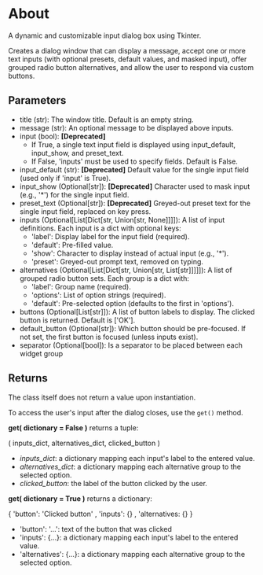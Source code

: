 # About
A dynamic and customizable input dialog box using Tkinter.

Creates a dialog window that can display a message, 
accept one or more text inputs (with optional presets, default values, 
and masked input), offer grouped radio button alternatives, and allow 
the user to respond via custom buttons.

## Parameters
  * title (str): The window title. Default is an empty string.
  * message (str): An optional message to be displayed above inputs.
  * input (bool): **[Deprecated]**
    * If True, a single text input field is displayed using input_default, input_show, and preset_text.
    * If False, 'inputs' must be used to specify fields. Default is False.
  * input_default (str): **[Deprecated]** Default value for the single input field (used only if 'input' is True).
  * input_show (Optional[str]): **[Deprecated]** Character used to mask input (e.g., '*') for the single input field.
  * preset_text (Optional[str]): **[Deprecated]** Greyed-out preset text for the single input field, replaced on key press.
  * inputs (Optional[List[Dict[str, Union[str, None]]]]): A list of input definitions. Each input is a dict with optional keys:
    * 'label': Display label for the input field (required).
    * 'default': Pre-filled value.
    * 'show': Character to display instead of actual input (e.g., '*').
    * 'preset': Greyed-out prompt text, removed on typing.
  * alternatives (Optional[List[Dict[str, Union[str, List[str]]]]]): A list of grouped radio button sets. Each group is a dict with:
     * 'label': Group name (required).
     * 'options': List of option strings (required).
     * 'default': Pre-selected option (defaults to the first in 'options').
  * buttons (Optional[List[str]]): A list of button labels to display. The clicked button is returned. Default is ['OK'].
  * default_button (Optional[str]): Which button should be pre-focused. If not set, the first button is focused (unless inputs exist).
  * separator (Optional[bool]): Is a separator to be placed between each widget group

## Returns
The class itself does not return a value upon instantiation.

To access the user's input after the dialog closes, use the `get()` method.

**get( dictionary = False )** returns a tuple:

( inputs_dict, alternatives_dict, clicked_button )

  * _inputs_dict_: a dictionary mapping each input's label to the entered value.
  * _alternatives_dict_: a dictionary mapping each alternative group to the selected option.
  * _clicked_button_: the label of the button clicked by the user.

**get( dictionary = True )** returns a dictionary:

{ 'button': 'Clicked button' , 'inputs': {} , 'alternatives: {} }

  * 'button': '...': text of the button that was clicked
  * 'inputs': {...}: a dictionary mapping each input's label to the entered value.
  * 'alternatives': {...}: a dictionary mapping each alternative group to the selected option.
